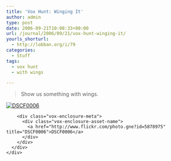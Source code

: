 ```yaml
---
title: 'Vox Hunt: Winging It'
author: admin
type: post
date: 2006-09-21T10:08:33+00:00
url: /journal/2006/09/21/vox-hunt-winging-it/
yourls_shorturl:
  - http://lobban.org/i/79
categories:
  - Stuff
tags:
  - vox hunt
  - with wings

---
```

> Show us something with wings. 

<div class="vox-enclosure vox-enclosure-center vox-enclosure-large vox-photo-enclosure">
  <div class="vox-enclosure-inner">
    <div class="vox-enclosure-list">
      <div class="vox-enclosure-item vox-photo-asset vox-last">
        <div class="vox-enclosure-image">
          <a href="http://www.flickr.com/photo.gne?id=5878975" title="DSCF0006"><img alt="DSCF0006" class="asset asset-image at-xid-6a01348743f8e2970c0133f423d9ea970b" src="http://nonimage.typepad.com/.a/6a01348743f8e2970c0133f423d9ea970b-320pi" /></a>
        </div>
        
        <div class="vox-enclosure-meta">
          <div class="vox-enclosure-asset-name">
            <a href="http://www.flickr.com/photo.gne?id=5878975" title="DSCF0006">DSCF0006</a>
          </div>
        </div>
      </div>
    </div>
  </div>
</div>

<div>
</div>